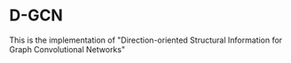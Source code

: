 # D-GCN
This is the implementation of "Direction-oriented Structural Information for Graph Convolutional Networks"
